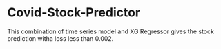 # Covid-Stock-Predictor
This combination of time series model and XG Regressor gives the stock prediction witha loss less than 0.002.
